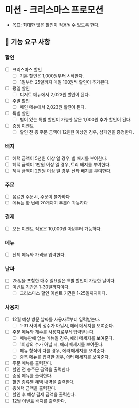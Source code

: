 # 미션 - 크리스마스 프로모션

- 목표: 최대한 많은 할인이 적용될 수 있도록 한다.

## 🚀 기능 요구 사항

### 할인

- [ ] 크리스마스 할인
  - [ ] 기본 할인은 1,000원부터 시작한다.
  - [ ] 1일부터 25일까지 매일 100원씩 할인이 추가된다.
- [ ] 평일 할인
  - [ ] 디저트 메뉴에서 2,023원 할인이 된다.
- [ ] 주말 할인
  - [ ] 메인 메뉴에서 2,023원 할인이 된다.
- [ ] 특별 할인
  - [ ] 별이 있는 특별 할인이 가능한 날은 1,000원 추가 할인이 된다.
- [ ] 증정 이벤트
  - [ ] 할인 전 총 주문 금액이 12만원 이상인 경우, 샴페인을 증정한다.

### 배지

- [ ] 혜택 금액이 5천원 이상 일 경우, 별 배지를 부여한다.
- [ ] 혜택 금액이 1만원 이상 일 경우, 트리 배지를 부여한다.
- [ ] 혜택 금액이 2만원 이상 일 경우, 산타 배지를 부여한다.

### 주문

- [ ] 음료만 주문시, 주문이 불가하다.
- [ ] 메뉴는 한 번에 20개까지 주문이 가능하다.

### 결제

- [ ] 모든 이벤트 적용은 10,000원 이상부터 가능하다.

### 메뉴

- [ ] 전체 메뉴와 가격을 입력한다.

### 날짜

- [ ] 25일을 포함한 매주 일요일은 특별 할인이 가능한 날이다.
- [ ] 이벤트 기간은 1-30일까지이다.
  - [ ] 크리스마스 할인 이벤트 기간은 1-25일까지이다.

### 사용자

- [ ] 12월 예상 방문 날짜를 사용자로부터 입력받는다.
  - [ ] 1-31 사이의 정수가 아닐시, 에러 메세지를 보여준다.
- [ ] 주문 메뉴와 개수를 사용자로부터 입력받는다.
  - [ ] 메뉴판에 없는 메뉴일 경우, 에러 메세지를 보여준다.
  - [ ] 1이상의 수가 아닐 시, 에러 메세지를 보여준다.
  - [ ] 메뉴 형식이 다를 경우, 에러 메세지를 보여준다.
  - [ ] 중복 메뉴를 입력한 경우, 에러 메세지를 보여준다.
- [ ] 주문 메뉴를 출력한다.
- [ ] 할인 전 총주문 금액을 출력한다.
- [ ] 증정 메뉴를 출력한다.
- [ ] 할인 종류별 혜택 내역을 출력한다.
- [ ] 총혜택 금액을 출력한다.
- [ ] 할인 후 예상 결제 금액을 출력한다.
- [ ] 12월 이벤트 배지를 출력한다.
